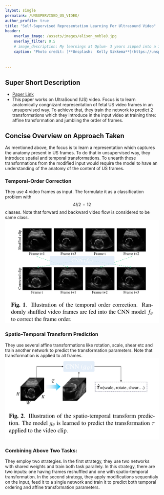 ```yaml
---
layout: single
permalink: /UNSUPERVISED_US_VIDEO/
author_profile: true
title: "Self-Supervised Representation Learning For Ultrasound Video"
header:
    overlay_image: /assets/images/alison_noble0.jpg
    overlay_filter: 0.5
    # image_description: My learnings at Qplum- 3 years zipped into a 10 min read
    caption: "Photo credit: [**Unsplash:  Kelly Sikkema**](https://unsplash.com/@kellysikkema)"


---
```


## Super Short Description
* [Paper Link](https://arxiv.org/abs/2003.00105)
* This paper works on UltraSound (US) video. Focus is to learn anatomically congnizant representation of fetal US video frames in an unsupervised way. To achieve that, they train the network to predict 2 transformations which they introduce in the input video at training time: affine transformation and jumbling the order of frames.

## Concise Overview on Approach Taken
As mentioned above, the focus is to learn a representation which captures the anatomy present in US frames. To do that in unsupervised way, they introduce spatial and temporal transformations. To unearth these transformations from the modified input would require the model to have an understanding of the anatomy of the content of US frames.

### Temporal-Order Correction
They use 4 video frames as input. The formulate it as a classification problem with $$4!/2 = 12$$ classes. Note that forward and backward video flow is considered to be same class.
<img src="../assets/images/alison_noble1.png" alt="drawing"
title="Credits: https://arxiv.org/abs/2003.00105 "/>


### Spatio-Temporal Transform Prediction
They use several affine transformations like rotation, scale, shear etc and train another network to predict the transformation parameters. Note that transformation is applied to all frames.
<img src="../assets/images/alison_noble2.png" alt="drawing"
title="Credits: https://arxiv.org/abs/2003.00105 "/>


### Combining Above Two Tasks:
They employ two strategies. In the first strategy, they use two networks with shared weights and train both task parallely. In this strategy, there are two inputs: one having frames reshuffled and one with spatio-temporal transformation.  In the second strategy, they apply modifications sequentialy on the input, feed it to a single network and train it to predict both temporal ordering and affine transformation parameters.
